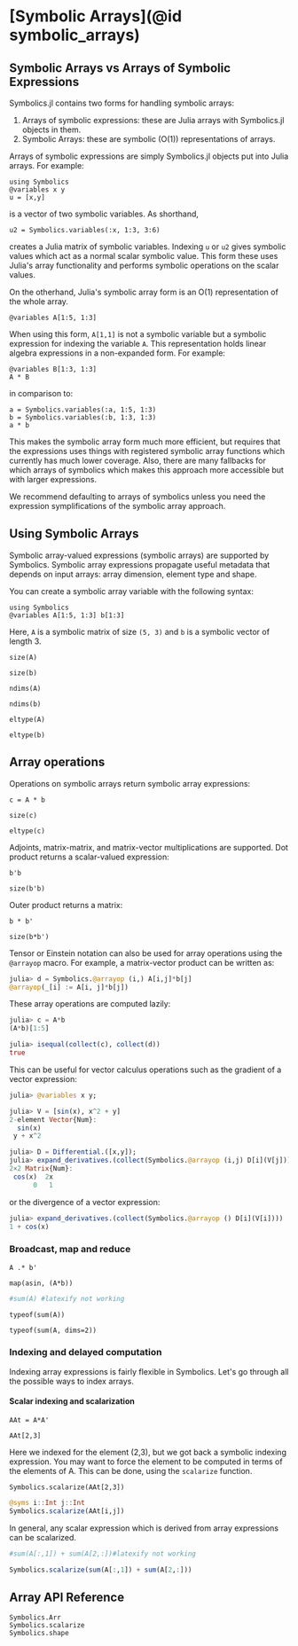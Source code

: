 # [Symbolic Arrays](@id symbolic_arrays)

## Symbolic Arrays vs Arrays of Symbolic Expressions

Symbolics.jl contains two forms for handling symbolic arrays:

1. Arrays of symbolic expressions: these are Julia arrays with Symbolics.jl objects in them.
2. Symbolic Arrays: these are symbolic (O(1)) representations of arrays.

Arrays of symbolic expressions are simply Symbolics.jl objects put into Julia arrays. For
example:

```@example arrays
using Symbolics
@variables x y
u = [x,y]
```

is a vector of two symbolic variables. As shorthand,

```@example arrays
u2 = Symbolics.variables(:x, 1:3, 3:6)
```

creates a Julia matrix of symbolic variables. Indexing `u` or `u2` gives symbolic values
which act as a normal scalar symbolic value. This form these uses Julia's array functionality
and performs symbolic operations on the scalar values.

On the otherhand, Julia's symbolic array form is an O(1) representation of the whole array.

```@example arrays
@variables A[1:5, 1:3]
```

When using this form, `A[1,1]` is not a symbolic variable but a symbolic expression for
indexing the variable `A`. This representation holds linear algebra expressions in a
non-expanded form. For example:

```@example arrays
@variables B[1:3, 1:3]
A * B
```

in comparison to:

```@example arrays
a = Symbolics.variables(:a, 1:5, 1:3)
b = Symbolics.variables(:b, 1:3, 1:3)
a * b
```

This makes the symbolic array form much more efficient, but requires that the expressions
uses things with registered symbolic array functions which currently has much lower coverage.
Also, there are many fallbacks for which arrays of symbolics which makes this approach
more accessible but with larger expressions.

We recommend defaulting to arrays of symbolics unless you need the expression symplifications
of the symbolic array approach.

## Using Symbolic Arrays

Symbolic array-valued expressions (symbolic arrays) are supported by Symbolics. Symbolic array expressions propagate useful metadata that depends on input arrays: array dimension, element type and shape.

You can create a symbolic array variable with the following syntax:

```@example arrays
using Symbolics
@variables A[1:5, 1:3] b[1:3]
```

Here, `A` is a symbolic matrix of size `(5, 3)` and `b` is a symbolic vector of length 3.

```@example arrays
size(A)
```
```@example arrays
size(b)
```
```@example arrays
ndims(A)
```
```@example arrays
ndims(b)
```
```@example arrays
eltype(A)
```
```@example arrays
eltype(b)
```

## Array operations

Operations on symbolic arrays return symbolic array expressions:

```@example arrays
c = A * b
```
```@example arrays
size(c)
```
```@example arrays
eltype(c)
```

Adjoints, matrix-matrix, and matrix-vector multiplications are supported. Dot product returns a scalar-valued expression:

```@example arrays
b'b
```
```@example arrays
size(b'b)
```

Outer product returns a matrix:

```@example arrays
b * b'
```
```@example arrays
size(b*b')
```

Tensor or Einstein notation can also be used for array operations using the `@arrayop` macro. For example, a matrix-vector product can be written as:

```julia
julia> d = Symbolics.@arrayop (i,) A[i,j]*b[j]
@arrayop(_[i] := A[i, j]*b[j])
```
These array operations are computed lazily:

```julia
julia> c = A*b
(A*b)[1:5]

julia> isequal(collect(c), collect(d))
true
```

This can be useful for vector calculus operations such as the gradient of a vector expression:

```julia
julia> @variables x y;

julia> V = [sin(x), x^2 + y]
2-element Vector{Num}:
  sin(x)
 y + x^2

julia> D = Differential.([x,y]);
julia> expand_derivatives.(collect(Symbolics.@arrayop (i,j) D[i](V[j])))
2×2 Matrix{Num}:
 cos(x)  2x
      0   1
```
or the divergence of a vector expression:
```julia
julia> expand_derivatives.(collect(Symbolics.@arrayop () D[i](V[i])))
1 + cos(x)
```
### Broadcast, map and reduce


```@example arrays
A .* b'
```
```@example arrays
map(asin, (A*b))
```
```julia
#sum(A) #latexify not working
```
```@example arrays
typeof(sum(A))
```
```@example arrays
typeof(sum(A, dims=2))
```

### Indexing and delayed computation

Indexing array expressions is fairly flexible in Symbolics. Let's go through all the possible ways to index arrays.

#### Scalar indexing and scalarization

```@example arrays
AAt = A*A'
```
```@example arrays
AAt[2,3]
```

Here we indexed for the element (2,3), but we got back a symbolic indexing expression. You may want to force the element to be computed in terms of the elements of A. This can be done, using the `scalarize` function.

```@example arrays
Symbolics.scalarize(AAt[2,3])
```
```julia
@syms i::Int j::Int
Symbolics.scalarize(AAt[i,j])
```

In general, any scalar expression which is derived from array expressions can be scalarized.

```julia
#sum(A[:,1]) + sum(A[2,:])#latexify not working
```
```julia
Symbolics.scalarize(sum(A[:,1]) + sum(A[2,:]))
```

## Array API Reference

```@docs
Symbolics.Arr
Symbolics.scalarize
Symbolics.shape
```
